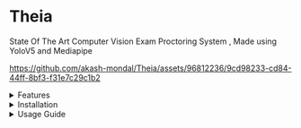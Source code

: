 # Theia
State Of The Art Computer Vision Exam Proctoring System , Made using YoloV5 and Mediapipe


https://github.com/akash-mondal/Theia/assets/96812236/9cd98233-cd84-44ff-8bf3-f31e7c29c1b2


<details>
<summary>Features</summary>
   
This software is designed to uphold the integrity of exams conducted on computer screens by detecting and preventing suspicious activities committed by candidates. It relies on the candidate's webcam to monitor and analyze their behavior during the exam.

### Key Features:

1. Violation Counter: This system maintains a violation counter that allows a predefined number of infractions within an adjustable limit. Once this limit is reached, an alert is immediately sent to the administrator, and the candidate's computer is rendered inoperable until further action is taken.

2. Violations Detection: The system actively monitors the candidate's actions and records violations with corresponding image evidence. These violations include:

   a. Using a mobile phone during the exam.
   
   b. Diverting attention away from the screen, such as peeking at others' screens or consulting external materials.
   
   c. Detecting multiple individuals in the webcam frame, signaling potential collaboration or unauthorized presence.
   
   d. Not detecting any person in the frame for an extended period, which may indicate candidate absence or an issue.
   
   e. (Upcoming Feature) Facial Recognition: This upcoming feature will ensure that only the designated candidate uses the computer for the exam, preventing unauthorized access.

In summary, our state-of-the-art computer vision-based exam proctoring system provides a robust solution to maintain exam integrity by monitoring and flagging suspicious activities, all while offering customizable violation tolerance levels and advanced features for enhanced security.
</details>
<details>
<summary>Installation</summary>
This software is designed to operate efficiently without the need for a GPU, relying solely on CPU resources. Therefore, it is essential to ensure that your system is equipped with a capable CPU.

### Installation process:

1. Begin by installing Python 3 (This Software Only Supports Python 3.8 - 3.11) , PYTHON 3.12 IS NOT SUPPORTED AS OF OCTOBER-10-2023

2. Next, either clone the repository or download it as a ZIP file to your local machine.

3. Once you have the software's repository on your machine, navigate to the cloned folder. Open a terminal window in this folder and execute the following command to install the required dependencies. Please note that this step may take some time to complete:

```bash
pip install -r requirements.txt
```

4. Once the dependencies are successfully installed, you can initialize the application by running the following command in the terminal:

```bash
python3 webcam.py
```

These steps will set up and launch the software, allowing you to use it for monitoring and proctoring exams using your CPU resources.

</details>

<details>
<summary>Usage Guide</summary>

### Key Functions of the Software:

1. **Violation Detection:** The software monitors and captures several types of violations during exams, including:

   a. Prolonged Absence of a Detected Face.
   
   b. Detection of More Than One Face.
   
   c. Detection of a Mobile Phone.
   
   d. Candidate Looking Away from the Screen.

3. **Violation Counter:** Each violation observed results in the addition of one point to the Violation Counter. Once this counter reaches a predefined limit (default set to 15), the software triggers an unskippable alert message: "Suspicious activity detected! Admin Alerted." To dismiss this message, simply close the terminal window running the program.

4. **Customizable Violation Limit:** Administrators have the flexibility to adjust the maximum limit of violations to suit their specific requirements. This setting is conveniently located within the early lines of the 'webcam.py' file, clearly commented for ease of customization.

### Webcam Configuration:

To ensure optimal performance and accuracy, it is crucial to set up the webcam as follows:

1. **Positioning:** The webcam should be positioned horizontally, capturing the upper torso and, most importantly, the candidate's face.

2. **Lighting:** Adequate ambient lighting is essential to ensure clear image capture.

3. **Background Noise:** Eliminate background noise that could potentially confuse the object detection models.

4. **Avoid Sunglasses:** Candidates should not wear sunglasses during the exam, as they can interfere with the gaze detection algorithm.

5. **Admin Responsibility:** Ensuring that candidates do not have gadgets like smartwatches or earphones is the responsibility of the administrator. Detection of such devices may be added as a future feature.

6. **Webcam Quality:** It is recommended to use a webcam of decent quality, providing images with minimal noise and proper RGB channel 8-bit colors. The software does not accept grayscale images.
</details>

